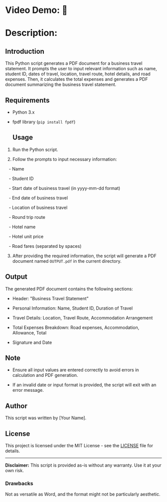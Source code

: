 # Video Demo: 👀

# Description:

  ## Introduction

This Python script generates a PDF document for a business travel statement. It prompts the user to input relevant information such as name, student ID, dates of travel, location, travel route, hotel details, and road expenses. Then, it calculates the total expenses and generates a PDF document summarizing the business travel statement.

  ## Requirements

- Python 3.x

- fpdf library (`pip install fpdf`)

  ## Usage

1. Run the Python script.

2. Follow the prompts to input necessary information:

   - Name

   - Student ID

   - Start date of business travel (in yyyy-mm-dd format)

   - End date of business travel

   - Location of business travel

   - Round trip route

   - Hotel name

   - Hotel unit price

   - Road fares (separated by spaces)

3. After providing the required information, the script will generate a PDF document named `OUTPUT.pdf` in the current directory.
## Output

The generated PDF document contains the following sections:

- Header: "Business Travel Statement"

- Personal Information: Name, Student ID, Duration of Travel

- Travel Details: Location, Travel Route, Accommodation Arrangement

- Total Expenses Breakdown: Road expenses, Accommodation, Allowance, Total

- Signature and Date
## Note

- Ensure all input values are entered correctly to avoid errors in calculation and PDF generation.

- If an invalid date or input format is provided, the script will exit with an error message.
## Author

This script was written by [Your Name].
## License

This project is licensed under the MIT License - see the [LICENSE](LICENSE) file for details.

  

---

**Disclaimer:** This script is provided as-is without any warranty. Use it at your own risk.

  

### Drawbacks

  

Not as versatile as Word, and the format might not be particularly aesthetic.